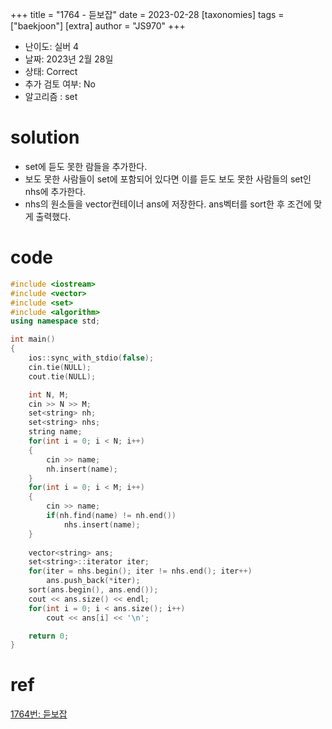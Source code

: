 +++
title = "1764 - 듣보잡"
date = 2023-02-28
[taxonomies]
tags = ["baekjoon"]
[extra]
author = "JS970"
+++

- 난이도: 실버 4
- 날짜: 2023년 2월 28일
- 상태: Correct
- 추가 검토 여부: No
- 알고리즘 : set

# solution

- set에 듣도 못한 람들을 추가한다.
- 보도 못한 사람들이 set에 포함되어 있다면 이를 듣도 보도 못한 사람들의 set인 nhs에 추가한다.
- nhs의 원소들을 vector컨테이너 ans에 저장한다. ans벡터를 sort한 후 조건에 맞게 출력했다.

# code

```cpp
#include <iostream>
#include <vector>
#include <set>
#include <algorithm>
using namespace std;

int main()
{
    ios::sync_with_stdio(false);
    cin.tie(NULL);
    cout.tie(NULL);

    int N, M;
    cin >> N >> M;
    set<string> nh;
    set<string> nhs;
    string name;
    for(int i = 0; i < N; i++)
    {
        cin >> name;
        nh.insert(name);
    }
    for(int i = 0; i < M; i++)
    {
        cin >> name;
        if(nh.find(name) != nh.end())
            nhs.insert(name);
    }
    
    vector<string> ans;
    set<string>::iterator iter;
    for(iter = nhs.begin(); iter != nhs.end(); iter++)
        ans.push_back(*iter);
    sort(ans.begin(), ans.end());
    cout << ans.size() << endl;
    for(int i = 0; i < ans.size(); i++)
        cout << ans[i] << '\n';

    return 0;
}
```

# ref

[1764번: 듣보잡](https://www.acmicpc.net/problem/1764)